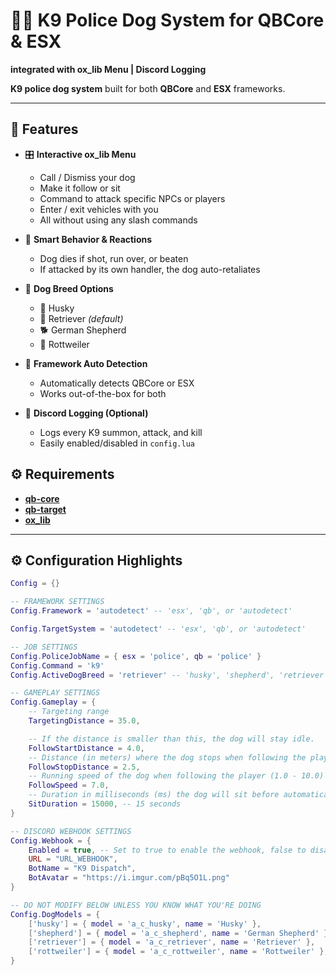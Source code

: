 # 🐕‍🦺 K9 Police Dog System for QBCore & ESX  
**integrated with ox_lib Menu | Discord Logging**

**K9 police dog system** built for both **QBCore** and **ESX** frameworks. 

---

## 🚨 Features

- 🎛️ **Interactive ox_lib Menu**
  - Call / Dismiss your dog
  - Make it follow or sit
  - Command to attack specific NPCs or players
  - Enter / exit vehicles with you
  - All without using any slash commands

- 🧠 **Smart Behavior & Reactions**
  - Dog dies if shot, run over, or beaten
  - If attacked by its own handler, the dog auto-retaliates

- 🐶 **Dog Breed Options**
  - 🐺 Husky  
  - 🦴 Retriever *(default)*  
  - 🐕 German Shepherd  
  - 🐾 Rottweiler

- 🔁 **Framework Auto Detection**
  - Automatically detects QBCore or ESX
  - Works out-of-the-box for both

- 📡 **Discord Logging (Optional)**
  - Logs every K9 summon, attack, and kill
  - Easily enabled/disabled in `config.lua`
 
## ⚙️ Requirements

- **[qb-core](https://github.com/qbcore-framework/qb-core)**
- **[qb-target](https://github.com/qbcore-framework/qb-target)** 
- **[ox_lib](https://github.com/overextended/ox_lib)** 

---

## ⚙️ Configuration Highlights

```lua
Config = {}

-- FRAMEWORK SETTINGS
Config.Framework = 'autodetect' -- 'esx', 'qb', or 'autodetect'

Config.TargetSystem = 'autodetect' -- 'esx', 'qb', or 'autodetect'

-- JOB SETTINGS
Config.PoliceJobName = { esx = 'police', qb = 'police' }
Config.Command = 'k9'
Config.ActiveDogBreed = 'retriever' -- 'husky', 'shepherd', 'retriever', 'rottweiler'

-- GAMEPLAY SETTINGS
Config.Gameplay = {
    -- Targeting range
    TargetingDistance = 35.0,

    -- If the distance is smaller than this, the dog will stay idle.
    FollowStartDistance = 4.0,
    -- Distance (in meters) where the dog stops when following the player.
    FollowStopDistance = 2.5,
    -- Running speed of the dog when following the player (1.0 - 10.0)
    FollowSpeed = 7.0,
    -- Duration in milliseconds (ms) the dog will sit before automatically standing up.
    SitDuration = 15000, -- 15 seconds
}

-- DISCORD WEBHOOK SETTINGS
Config.Webhook = {
    Enabled = true, -- Set to true to enable the webhook, false to disable it.
    URL = "URL_WEBHOOK",
    BotName = "K9 Dispatch",
    BotAvatar = "https://i.imgur.com/pBq5O1L.png"
}

-- DO NOT MODIFY BELOW UNLESS YOU KNOW WHAT YOU'RE DOING
Config.DogModels = {
    ['husky'] = { model = 'a_c_husky', name = 'Husky' },
    ['shepherd'] = { model = 'a_c_shepherd', name = 'German Shepherd' },
    ['retriever'] = { model = 'a_c_retriever', name = 'Retriever' },
    ['rottweiler'] = { model = 'a_c_rottweiler', name = 'Rottweiler' },
}
```

